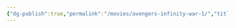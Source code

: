 ```yaml
---
{"dg-publish":true,"permalink":"/movies/avengers-infinity-war-1/","title":"Avengers Infinity War"}
---
```


